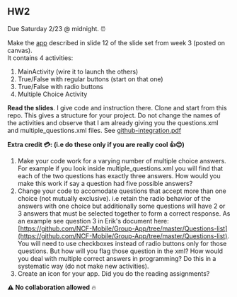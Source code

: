 ## HW2 
Due Saturday 2/23 @ midnight. :alarm_clock:   

Make the [app](./doc/app-4-hw2.png) described in slide 12 of the slide set from week 3 (posted on canvas).  
It contains 4 activities:
1. MainActivity (wire it to launch the others)
2. True/False with regular buttons (start on that one)
3. True/False with radio buttons
4. Multiple Choice Activity  

**Read the slides**. I give code and instruction there. Clone and start from this repo. This gives a structure for your project. Do not change the names of the activities and observe that I am already giving you the questions.xml and multiple_questions.xml files. See [github-integration.pdf](./doc/github-integration.pdf)


**Extra credit :credit_card:: (i.e do these only if you are really cool  :thumbsup::heart_eyes:)**  
1. Make your code work for a varying number of multiple choice answers. For example if you look inside multiple_questions.xml you will find that each of the two questions has exactly three answers. How would you make this work if say a question had five possible answers?
2. Change your code to accomodate questions that accept more than one choice (not mutually exclusive). i.e retain the radio behavior of the answers with one choice but additionally some questions will have 2 or 3 answers that must be selected together to form a correct response. As an example see question 3 in Erik's document here: [https://github.com/NCF-Mobile/Group-App/tree/master/Questions-list](https://github.com/NCF-Mobile/Group-App/tree/master/Questions-list).  You will need to use checkboxes instead of radio buttons only for those questions. But how will you flag those question in the xml? How would you deal with multiple correct answers in programming? Do this in a systematic way (do not make new activities).
3. Create an icon for your app. Did you do the reading assignments?

**:warning: No collaboration allowed**  :fire: 




